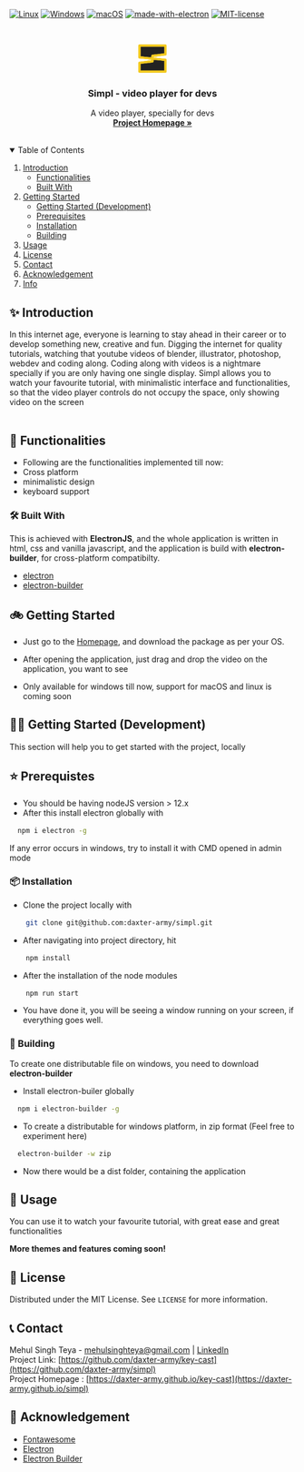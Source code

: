 <link rel="stylesheet" href="https://cdnjs.cloudflare.com/ajax/libs/font-awesome/5.15.4/css/all.min.css" integrity="sha512-1ycn6IcaQQ40/MKBW2W4Rhis/DbILU74C1vSrLJxCq57o941Ym01SwNsOMqvEBFlcgUa6xLiPY/NS5R+E6ztJQ==" crossorigin="anonymous" referrerpolicy="no-referrer" />

[![Linux](https://svgshare.com/i/Zhy.svg)](https://svgshare.com/i/Zhy.svg)
[![Windows](https://svgshare.com/i/ZhY.svg)](https://svgshare.com/i/ZhY.svg)
[![macOS](https://svgshare.com/i/ZjP.svg)](https://svgshare.com/i/ZjP.svg)
[![made-with-electron](https://img.shields.io/badge/Made%20with-electron-blue.svg)](https://www.electron.org/)
[![MIT-license](https://img.shields.io/badge/license-MIT-green)](https://opensource.org/licenses/MIT)

<br/>

<p align="center">
  <a href="https://github.com/daxter-army/dev-media-player/">
    <img src="https://github.com/daxter-army/simpl/blob/main/files/images/simpl_logo.png" alt="Logo" width="50">
  </a>

  <h3 align="center">Simpl - video player for devs</h3>

  <p align="center">
    A video player, specially for devs
    <br />
    <a href="https://daxter-army.github.io/simpl/"><strong>Project Homepage »</strong></a>
    <br />
    <br />
  </p>
</p>

<details open="open">
  <summary>Table of Contents</summary>
  <ol>
    <li>
      <a href="#about-the-project">Introduction</a>
      <ul>
      <li><a href="#functionalities">Functionalities</a></li>
        <li><a href="#built-with">Built With</a></li>
      </ul>
    </li>
    <li>
      <a href="#getting-started">Getting Started</a>
      <ul>
        <li><a href="#getting-started">Getting Started (Development)</a></li>
        <li><a href="#prerequisites">Prerequisites</a></li>
        <li><a href="#installation">Installation</a></li>
        <li><a href="#building">Building</a></li>
      </ul>
    </li>
    <li><a href="#usage">Usage</a></li>
    <!-- <li><a href="#roadmap">Roadmap</a></li> -->
    <!-- <li><a href="#contributing">Contributing</a></li> -->
    <li><a href="#license">License</a></li>
    <li><a href="#contact">Contact</a></li>
    <li><a href="#acknowledgement">Acknowledgement</a></li>
    <li><a href="#info">Info</a></li>
    <!-- <li><a href="#issues">Issues</a></li> -->
  </ol>
</details>

<!-- ABOUT THE PROJECT -->

## ✨ Introduction

<p align="center">
<!-- <img src="https://github.com/daxter-army/key-cast/blob/main/docs/docs_assets/keycast_demo_gif_2.gif" width="75%" alt="Keycast in action"/> -->
</p>

In this internet age, everyone is learning to stay ahead in their career or to develop something new, creative and fun. Digging the internet for quality tutorials, watching that youtube videos of blender, illustrator, photoshop, webdev and coding along. Coding along with videos is a nightmare specially if you are only having one single display.
Simpl allows you to watch your favourite tutorial, with minimalistic interface and functionalities, so that the video player controls do not occupy the space, only showing video on the screen
<br/><br/>

## 🌟 Functionalities
* Following are the functionalities implemented till now:
* Cross platform
* minimalistic design
* keyboard support

### 🛠 Built With

This is achieved with **ElectronJS**, and the whole application is written in html, css and vanilla javascript, and the application is build with **electron-builder**, for cross-platform compatibilty.

- [electron](https://electronjs.org)
- [electron-builder](https://electron.build)

<!-- GETTING STARTED -->

## 🚲 Getting Started

- Just go to the [Homepage](https://daxter-army.github.io/simpl), and download the package as per your OS.

- After opening the application, just drag and drop the video on the application, you want to see

- Only available for windows till now, support for macOS and linux is coming soon

<!-- **For Linux/OS X users only**

- After downloading the file, open the properties of the file, go to permissions tab and check the option saying **allow executing file as program**, and then run the file, now it would run smoothly. -->

## 🚵‍♂️ Getting Started (Development)

This section will help you to get started with the project, locally

## ⭐ Prerequistes

- You should be having nodeJS version > 12.x
- After this install electron globally with
```sh
  npm i electron -g
```
If any error occurs in windows, try to install it with CMD opened in admin mode

### 📦 Installation

- Clone the project locally with

```sh
    git clone git@github.com:daxter-army/simpl.git
```

- After navigating into project directory, hit

```sh
    npm install
```
- After the installation of the node modules

```sh
    npm run start
```

- You have done it, you will be seeing a window running on your screen, if everything goes well.

### 🔨 Building

To create one distributable file on windows, you need to download **electron-builder**

- Install electron-builer globally
```sh
  npm i electron-builder -g
```

- To create a distributable for windows platform, in zip format (Feel free to experiment here)
```sh
  electron-builder -w zip
```

- Now there would be a dist folder, containing the application
<!-- USAGE EXAMPLES -->

## 🚗 Usage

<!-- <img src="https://github.com/daxter-army/key-cast/blob/main/docs/docs_assets/ui_screenshot.png" width="35%" alt="gui" /> -->

You can use it to watch your favourite tutorial, with great ease and great functionalities

**More themes and features coming soon!**

<!-- CONTRIBUTING -->
<!-- ## Contributing

Contributions are what make the open source community such an amazing place to learn, inspire, and create. Any contributions you make are **greatly appreciated**.

1. Fork the Project
2. Create your Feature Branch (`git checkout -b feature/AmazingFeature`)
3. Commit your Changes (`git commit -m 'Add some AmazingFeature'`)
4. Push to the Branch (`git push origin feature/AmazingFeature`)
5. Open a Pull Request -->

<!-- LICENSE -->

## 📄 License

Distributed under the MIT License. See `LICENSE` for more information.

<!-- CONTACT -->

## 📞 Contact

Mehul Singh Teya - mehulsinghteya@gmail.com | [LinkedIn](https://linkedin.com/in/mehulsinghteya)
<br/>
Project Link: [https://github.com/daxter-army/key-cast](https://github.com/daxter-army/simpl)
<br/>
Project Homepage : [https://daxter-army.github.io/key-cast](https://daxter-army.github.io/simpl)

## 🌠 Acknowledgement

- [Fontawesome](https://fontawesome.com)
- [Electron](https://electronjs.org)
- [Electron Builder](https://electron.build)

<!-- ## Info -->